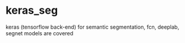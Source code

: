 # keras_seg
keras (tensorflow back-end) for semantic segmentation, fcn, deeplab, segnet models are covered
